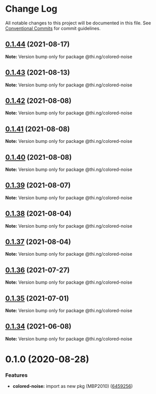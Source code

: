 # Change Log

All notable changes to this project will be documented in this file.
See [Conventional Commits](https://conventionalcommits.org) for commit guidelines.

## [0.1.44](https://github.com/thi-ng/umbrella/compare/@thi.ng/colored-noise@0.1.43...@thi.ng/colored-noise@0.1.44) (2021-08-17)

**Note:** Version bump only for package @thi.ng/colored-noise





## [0.1.43](https://github.com/thi-ng/umbrella/compare/@thi.ng/colored-noise@0.1.42...@thi.ng/colored-noise@0.1.43) (2021-08-13)

**Note:** Version bump only for package @thi.ng/colored-noise





## [0.1.42](https://github.com/thi-ng/umbrella/compare/@thi.ng/colored-noise@0.1.41...@thi.ng/colored-noise@0.1.42) (2021-08-08)

**Note:** Version bump only for package @thi.ng/colored-noise





## [0.1.41](https://github.com/thi-ng/umbrella/compare/@thi.ng/colored-noise@0.1.40...@thi.ng/colored-noise@0.1.41) (2021-08-08)

**Note:** Version bump only for package @thi.ng/colored-noise





## [0.1.40](https://github.com/thi-ng/umbrella/compare/@thi.ng/colored-noise@0.1.39...@thi.ng/colored-noise@0.1.40) (2021-08-08)

**Note:** Version bump only for package @thi.ng/colored-noise





## [0.1.39](https://github.com/thi-ng/umbrella/compare/@thi.ng/colored-noise@0.1.38...@thi.ng/colored-noise@0.1.39) (2021-08-07)

**Note:** Version bump only for package @thi.ng/colored-noise





## [0.1.38](https://github.com/thi-ng/umbrella/compare/@thi.ng/colored-noise@0.1.37...@thi.ng/colored-noise@0.1.38) (2021-08-04)

**Note:** Version bump only for package @thi.ng/colored-noise





## [0.1.37](https://github.com/thi-ng/umbrella/compare/@thi.ng/colored-noise@0.1.36...@thi.ng/colored-noise@0.1.37) (2021-08-04)

**Note:** Version bump only for package @thi.ng/colored-noise





## [0.1.36](https://github.com/thi-ng/umbrella/compare/@thi.ng/colored-noise@0.1.35...@thi.ng/colored-noise@0.1.36) (2021-07-27)

**Note:** Version bump only for package @thi.ng/colored-noise





## [0.1.35](https://github.com/thi-ng/umbrella/compare/@thi.ng/colored-noise@0.1.34...@thi.ng/colored-noise@0.1.35) (2021-07-01)

**Note:** Version bump only for package @thi.ng/colored-noise





## [0.1.34](https://github.com/thi-ng/umbrella/compare/@thi.ng/colored-noise@0.1.33...@thi.ng/colored-noise@0.1.34) (2021-06-08)

**Note:** Version bump only for package @thi.ng/colored-noise





# 0.1.0 (2020-08-28)


### Features

* **colored-noise:** import as new pkg (MBP2010) ([6459256](https://github.com/thi-ng/umbrella/commit/64592562ee4e4374011edc596e28f41b94218b44))
